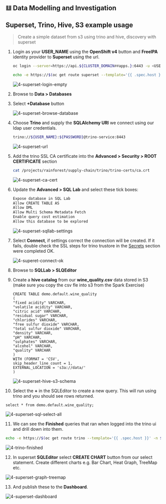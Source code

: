 ## 𝌭️ Data Modelling and Investigation
## Superset, Trino, Hive, S3 example usage
> Create a simple dataset from s3 using trino and hive, discovery with superset 

1. Login as your **USER_NAME** using the **OpenShift v4** button and **FreeIPA** identity provider to **Superset** using the url.

   ```bash
   oc login --server=https://api.${CLUSTER_DOMAIN##apps.}:6443 -u <USER_NAME> -p <PASSWORD>
   ```

   ```bash
   echo -e https://$(oc get route superset --template='{{ .spec.host }}' -n ${PROJECT_NAME})
   ```

   ![4-superset-login-empty](./images/4-superset-login-empty.png)

2. Browse to **Data > Databases**
3. Select **+Database** button

   ![4-superset-browse-database](./images/4-superset-browse-database.png)

4. Choose **Trino** and supply the **SQLAlchemy URI** we connect using our ldap user credentials.

   ```bash
   trino://${USER_NAME}:${PASSWORD}@trino-service:8443
   ```

   ![4-superset-url](./images/4-superset-url.png)

5. Add the trino SSL CA certificate into the **Advanced > Security > ROOT CERTIFICATE** section

   ```bash
   cat /projects/rainforest/supply-chain/trino/trino-certs/ca.crt
   ```

   ![4-superset-ca-cert](./images/4-superset-ca-cert.png)

6. Update the **Advanced > SQL Lab** and select these tick boxes:

   ```bash
   Expose database in SQL Lab
   Allow CREATE TABLE AS
   Allow DML
   Allow Multi Schema Metadata Fetch
   Enable query cost estimation
   Allow this database to be explored
   ```

   ![4-superset-sqllab-settings](./images/4-superset-sqllab-settings.png)

7. Select **Connect**, if settings correct the connection will be created. If it fails, double check the SSL steps for trino trustore in the [Secrets](2-platform-work/3-secrets.md) section were completed OK.

   ![4-superet-connect-ok](./images/4-superet-connect-ok.png)

8. Browse to **SQLLab > SLQEditor**
9. Create a **hive catalog** from our **wine_quality.csv** data stored in S3 (make sure you copy the csv fle into s3 from the Spark Exercise)

   ```iso92-sql
   CREATE TABLE demo.default.wine_quality
   (
   "fixed acidity" VARCHAR,
   "volatile acidity" VARCHAR,
   "citric acid" VARCHAR,
   "residual sugar" VARCHAR,
   "chlorides" VARCHAR,
   "free sulfur dioxide" VARCHAR,
   "total sulfur dioxide" VARCHAR,
   "density" VARCHAR,
   "pH" VARCHAR,
   "sulphates" VARCHAR,
   "alcohol" VARCHAR,
   "quality" VARCHAR
   )
   WITH (FORMAT = 'CSV',
   skip_header_line_count = 1,
   EXTERNAL_LOCATION = 's3a://data/'
   )
   ```

   ![4-superset-hive-s3-schema](./images/4-superset-hive-s3-schema.png)

10. Select the **+** in the SQLEditor to create a new query. This will run using trino and you should see rows returned. 

   ```iso92-sql
   select * from demo.default.wine_quality;
   ```

   ![4-superset-sql-select-all](./images/4-superset-sql-select-all.png)

11. We can see the **Finished** queries that ran when logged into the trino ui and drill down into them.

   ```bash
   echo -e https://$(oc get route trino --template='{{ .spec.host }}' -n ${PROJECT_NAME})
   ```

   ![4-trino-finished](./images/4-trino-finished.png)

12. In superset **SQLEditor** select **CREATE CHART** button from our select statement. Create different charts e.g. Bar Chart, Heat Graph, TreeMap etc.

  ![4-superset-graph-treemap](./images/4-superset-graph-treemap.png)

13. And publish these to the **Dashboard**.

   ![4-superset-dashboard](./images/4-superset-dashboard.png)

